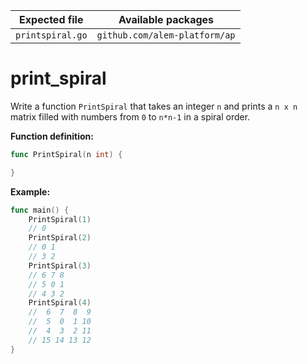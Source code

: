 | Expected file    | Available packages            |
| ---------------- | ----------------------------- |
| `printspiral.go` | `github.com/alem-platform/ap` |

# print_spiral

Write a function `PrintSpiral` that takes an integer `n` and prints a `n x n` matrix filled with numbers from `0` to `n*n-1` in a spiral order.

**Function definition:**

```go
func PrintSpiral(n int) {

}
```

**Example:**

```go
func main() {
    PrintSpiral(1)
    // 0
    PrintSpiral(2)
    // 0 1
    // 3 2
    PrintSpiral(3)
    // 6 7 8
    // 5 0 1
    // 4 3 2
    PrintSpiral(4)
    //  6  7  8  9
    //  5  0  1 10
    //  4  3  2 11
    // 15 14 13 12
}
```
